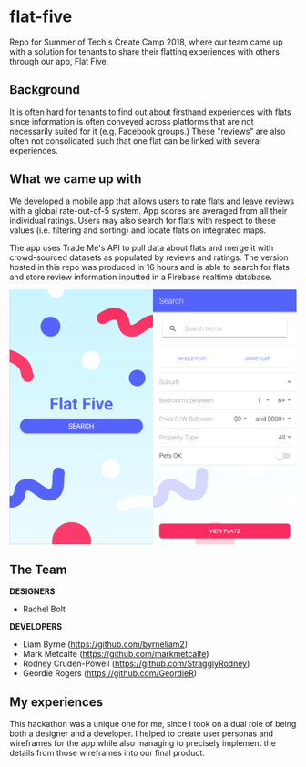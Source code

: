 # flat-five

Repo for Summer of Tech's Create Camp 2018, where our team came up with a solution for tenants to share their flatting experiences with others through our app, Flat Five.

## Background

It is often hard for tenants to find out about firsthand experiences with flats since information is often conveyed across platforms that are not necessarily suited for it (e.g. Facebook groups.) These "reviews" are also often not consolidated such that one flat can be linked with several experiences.

## What we came up with

We developed a mobile app that allows users to rate flats and leave reviews with a global rate-out-of-5 system. App scores are averaged from all their individual ratings. Users may also search for flats with respect to these values (i.e. filtering and sorting) and locate flats on integrated maps.

The app uses Trade Me's API to pull data about flats and merge it with crowd-sourced datasets as populated by reviews and ratings. The version hosted in this repo was produced in 16 hours and is able to search for flats and store review information inputted in a Firebase realtime database.

<img src="resources/media/sshot1.png" width="50%" height="50%"><img src="resources/media/sshot2.png" width="50%" height="50%">

## The Team

**DESIGNERS**
- Rachel Bolt

**DEVELOPERS**
- Liam Byrne (https://github.com/byrneliam2)
- Mark Metcalfe (https://github.com/markmetcalfe)
- Rodney Cruden-Powell (https://github.com/StragglyRodney)
- Geordie Rogers (https://github.com/GeordieR)

## My experiences

This hackathon was a unique one for me, since I took on a dual role of being both a designer and a developer. I helped to create user personas and wireframes for the app while also managing to precisely implement the details from those wireframes into our final product.
